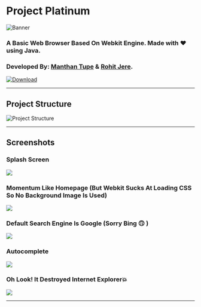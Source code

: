 # Project Platinum
![Banner](https://github.com/ThisPC10/ProjectPlatinum/blob/master/Platinum_ALPHA/Assets/PlatinumBanner.png)
### A Basic Web Browser Based On Webkit Engine. Made with ❤️ using Java.
### Developed By: [Manthan Tupe](https://github.com/ThisPC10) & [Rohit Jere](https://github.com/RohitJere).

<a href="https://sites.google.com/view/project-platinum/Download"><img src="https://github.com/ThisPC10/ProjectPlatinum/blob/master/Platinum_ALPHA/Assets/DLbutton.png" alt="Download"></a>
___
## Project Structure
![Project Structure](https://github.com/ThisPC10/ProjectPlatinum/blob/master/Platinum_ALPHA/Assets/Screenshots/projStructure.png)
___
## Screenshots
### Splash Screen
![](https://github.com/ThisPC10/ProjectPlatinum/blob/master/Platinum_ALPHA/Assets/Screenshots/OP/Splash.png)
### Momentum Like Homepage (But Webkit Sucks At Loading CSS So No Background Image Is Used)
![](https://github.com/ThisPC10/ProjectPlatinum/blob/master/Platinum_ALPHA/Assets/Screenshots/OP/Home.png)
### Default Search Engine Is Google (Sorry Bing 🙃 )
![](https://github.com/ThisPC10/ProjectPlatinum/blob/master/Platinum_ALPHA/Assets/Screenshots/OP/Google.png)
### Autocomplete
![](https://github.com/ThisPC10/ProjectPlatinum/blob/master/Platinum_ALPHA/Assets/Screenshots/OP/AutoComplete.png)
### Oh Look! It Destroyed Internet Explorer💥
![](https://github.com/ThisPC10/ProjectPlatinum/blob/master/Platinum_ALPHA/Assets/Screenshots/OP/Benchmarks.png)
___
